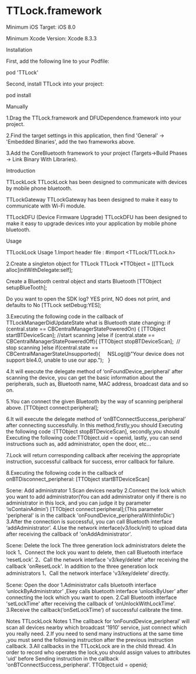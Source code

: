 # TTLock.framework

Minimum iOS Target: iOS 8.0

Minimum Xcode Version: Xcode 8.3.3

Installation

First, add the following line to your Podfile:

pod 'TTLock'

Second, install TTLock into your project:

pod install

Manually

1.Drag the TTLock.framework and DFUDependence.framework into your project.

2.Find the target settings in this application, then find 'General' -> 'Embedded Binaries', add the two frameworks above.

3.Add the CoreBluetooth framework to your project (Targets->Build Phases -> Link Binary With Libraries).

Introduction

TTLockLock
TTLockLock has been designed to communicate with devices by mobile phone bluetooth.

TTLockGateway
TTLockGateway has been designed to make it easy to  communicate with  Wi-Fi module.

TTLockDFU (Device Firmware Upgrade)
TTLockDFU has been designed to make it easy to upgrade devices into your application by mobile phone bluetooth.

Usage

TTLockLock Usage
1.Import header file : #import <TTLock/TTLock.h>

2.Create a singleton object for TTLock
    TTLock *TTObject = [[TTLock alloc]initWithDelegate:self];   

  Create a Bluetooth central object and starts Bluetooth
    [TTObject setupBlueTooth];  
   
  Do you want to open the SDK log? YES print, NO does not print, and defaults to No
    [TTLock setDebug:YES]; 

3.Executing the following code in the callback of TTLockManagerDidUpdateState what is Bluetooth state changing:
    if (central.state == CBCentralManagerStatePoweredOn) {
        [TTObject startBTDeviceScan]; //start scanning
    }else if (central.state == CBCentralManagerStatePoweredOff){ 
        [TTObject stopBTDeviceScan];  // stop scanning
    }else if(central.state == CBCentralManagerStateUnsupported){    
        NSLog(@"Your device does not support ble4.0, unable to use our app.");   
    }

4.It will execute the delegate method of ‘onFoundDevice_peripheral’ after scanning the device, you can get the basic information about the peripherals, such as, Bluetooth name, MAC address, broadcast data and so on.

5.You can connect the given Bluetooth by the way of scanning peripheral above.
   [TTObject connect:peripheral];

6.It will execute the delegate method of ‘onBTConnectSuccess_peripheral’ after connecting successfully.
  In this method,firstly,you should Executing the following code :[TTObject stopBTDeviceScan],
  secondly,you should Executing the following code:TTObject.uid = openid,
  lastly, you can send instructions such as, add administrator, open the door, etc…

7.Lock will return corresponding callback after receiving the appropriate instruction, successful callback for success, error callback for  failure.

8.Executing the following code in the callback of onBTDisconnect_peripheral:
   [TTObject startBTDeviceScan]


Scene: Add administrator
1.Scan devices nearby
2.Connect the lock which you want to add administrator(You can add administrator only if there is no administrator in this lock, and you can judge it by parameter ‘isContainAdmin’)
  [TTObject connect:peripheral];(This parameter 'peripheral' is in the callback 'onFoundDevice_peripheralWithInfoDic')
3.After the connection is successful, you can call Bluetooth interface ‘addAdministrator’.
4.Use the network interface(v3/lock/init) to upload data after receiving the callback of 'onAddAdministrator'. 

Scene: Delete the lock
The three generation lock administrators delete the lock
1、Connect the lock you want to delete, then call Bluetooth interface ‘resetLock’.
2、Call the network interface 'v3/key/delete' after receiving the callback 'onResetLock'.
In addition to the three generation lock administrators 
1、Call the network interface 'v3/key/delete' directly.

Scene: Open the door
1.Administrator calls bluetooth interface ‘unlockByAdministrator’ ,Ekey calls bluetooth interface ‘unlockByUser’ after connecting the lock which you want to open.
2.Call Bluetooth interface 'setLockTime' after receiving the callback of ‘onUnlockWithLockTime’. 
3.Receive the callback(‘onSetLockTime’) of successful calibrate the time.


Notes
TTLockLock Notes
1.The callback for ‘onFoundDevice_peripheral’ will scan all devices nearby which broadcast ‘1910’ service, just connect which you really need.
2.If you need to send many instructions at the same time ,you must send the following instruction  after the previous instruction callback.
3.All callbacks in the TTLockLock are in the child thread.
4.In order to record who operates the lock,you should assign values to attributes 'uid' before Sending instruction in the callback 'onBTConnectSuccess_peripheral'. 
  TTObject.uid = openid; 
 




